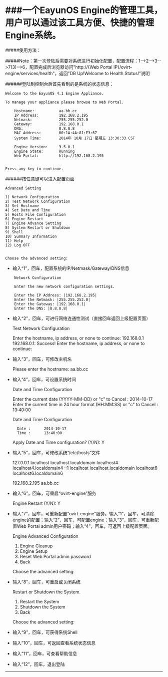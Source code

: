 ###一个EayunOS Engine的管理工具，用户可以通过该工具方便、快捷的管理Engine系统。
=============
#####使用方法：

#####Note：第一次登陆后需要对系统进行初始化配置，配置流程：1-->2-->3-->7(3)-->6，配置完成后浏览器访问"http://{Web Portal IP}/ovirt-engine/services/health"，返回"DB Up!Welcome to Health Status!"说明

######登陆到控制台后首先看到的是系统的状态信息：

    Welcome to the EayunOS 4.1 Engine Appliance.
    
    To manage your appliance please browse to Web Portal.
    
    	Hostname:		    aa.bb.cc
    	IP Address:		    192.168.2.195
    	Netmask:		    255.255.252.0
    	Gateway:		    192.168.0.1
    	DNS:                8.8.8.8
    	MAC Address:	    00:1A:4A:81:E3:67
    	System Time:        2014年 10月 17日 星期五 13:30:33 CST
    	
    	Engine Version:		3.5.0.1
    	Engine State:		Running
    	Web Portal:		    http://192.168.2.195
    
    
    Press any key to continue.

######按任意键可以进入配置页面

    Advanced Setting
    
    1) Network Configuration
    2) Test Network Configuration
    3) Set Hostname
    4) Set Date and Time
    5) Hosts File Configuration
    6) Engine Restart
    7) Engine Advance Setting
    8) System Restart or Shutdown
    9) Shell
    10) Summary Information
    11) Help
    12) Log OFF
    
    
    Choose the advanced setting: 

* 输入“1”，回车，配置系统的IP/Netmask/Gateway/DNS信息

```
    Network Configuration
    
    Enter the new network configuration settings.
    
    Enter the IP Address: |192.168.2.195| 
    Enter the Netmask: |255.255.252.0| 
    Enter the Gateway: |192.168.0.1| 
    Enter the DNS: |8.8.8.8| 
```

* 输入“2”，回车，可进行网络连通性测试（直接回车返回上级配置页面）


    Test Network Configuration
    
    Enter the hostname, ip address, or none to continue: 192.168.0.1
    192.168.0.1: Success!
    Enter the hostname, ip address, or none to continue:


* 输入“3”，回车，可修改主机名


    Please enter the hostname: aa.bb.cc


* 输入“4”，回车，可设置系统时间


    Date and Time Configuration
    
    Enter the current date (YYYY-MM-DD) or "c" to Cancel : 2014-10-17
    Enter the current time in 24 hour format (HH:MM:SS) or "c" to Cancel : 13:40:00

    Date and Time Configuration
    
    	Date :		2014-10-17
    	Time :		13:40:00
    
    Apply Date and Time configuration? (Y/N): Y


* 输入“5”，回车，可修改系统“/etc/hosts”文件


    127.0.0.1   localhost localhost.localdomain localhost4 localhost4.localdomain4
    ::1         localhost localhost.localdomain localhost6 localhost6.localdomain6
    
    192.168.2.195 aa.bb.cc


* 输入“6”，回车，可重启“ovirt-engine”服务


    Engine Restart (Y/N): Y


* 输入“7”，回车，可重新配置“ovirt-engine”服务。输入“1”，回车，可清除engine的配置；输入“2”，回车，可配置engine；输入“3”，回车，可重新配置Web Portal admin用户密码；输入“4”，回车，可返回上级配置页面。


    Engine Advanced Configuration
    
    
    1) Engine Cleanup 
    2) Engine Setup 
    3) Reset Web Portal admin password 
    4) Back
    
    
    Choose the advanced setting:


* 输入“8”，回车，可重启或关闭系统


    Restart or Shutdown the System.
    
    1) Restart the System 
    2) Shutdown the System
    3) Back
    
    Choose the advanced setting: 


* 输入“9”，回车，可获得系统Shell

* 输入“10”，回车，可返回查看系统状态信息

* 输入“11”，回车，可查看帮助信息

* 输入“12”，回车，退出登陆

---

